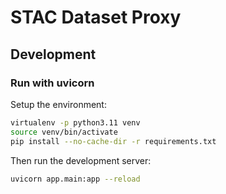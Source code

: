 # STAC Dataset Proxy

## Development

### Run with uvicorn

Setup the environment:

```bash
virtualenv -p python3.11 venv
source venv/bin/activate
pip install --no-cache-dir -r requirements.txt
```

Then run the development server:

```bash
uvicorn app.main:app --reload
```
